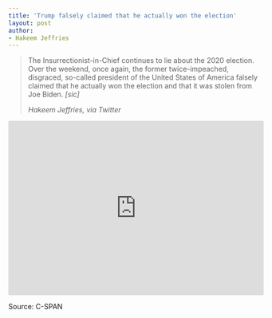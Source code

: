 ```yaml
---
title: 'Trump falsely claimed that he actually won the election'
layout: post
author:
- Hakeem Jeffries
---
```


> The Insurrectionist-in-Chief continues to lie about the 2020 election. Over the weekend, once again, the former twice-impeached, disgraced, so-called president of the United States of America falsely claimed that he actually won the election and that it was stolen from Joe Biden. *[sic]*
>
> <cite>Hakeem Jeffries, via Twitter</cite>

<iframe width="512" height="350" src="https://www.c-span.org/video/standalone/?c5044769/user-clip-hakeem-jeffries-calls-trump-so-called-president" frameborder="0"></iframe>

Source: C-SPAN
